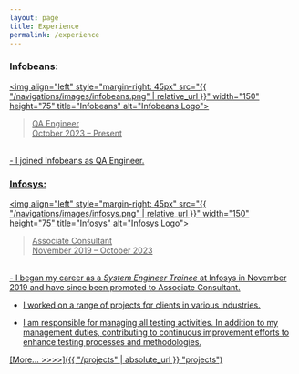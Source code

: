 ```yaml
---
layout: page
title: Experience
permalink: /experience
---
```


### Infobeans:
> <a href="https://www.infobeans.com/" target="_blank">
<img align="left" style="margin-right: 45px" src="{{ "/navigations/images/infobeans.png" | relative_url }}"  width="150" height="75" title="Infobeans" alt="Infobeans Logo">

> QA Engineer <br>
> October 2023 – Present

<br>
- I joined Infobeans as QA Engineer.

### Infosys:
> <a href="https://www.infosys.com/" target="_blank">
<img align="left" style="margin-right: 45px" src="{{ "/navigations/images/infosys.png" | relative_url }}"  width="150" height="75" title="Infosys" alt="Infosys Logo">

> Associate Consultant <br>
> November 2019 – October 2023

<br>
- I began my career as a <i> System Engineer Trainee </i> at Infosys in
November 2019 and have since been promoted to Associate
Consultant.

- I worked on a range of projects for clients in various
industries.

- I am responsible for managing all testing activities. In addition to
my management duties, contributing to continuous improvement
efforts to enhance testing processes and methodologies.

[More... >>>>]({{ "/projects" | absolute_url }} "projects")

